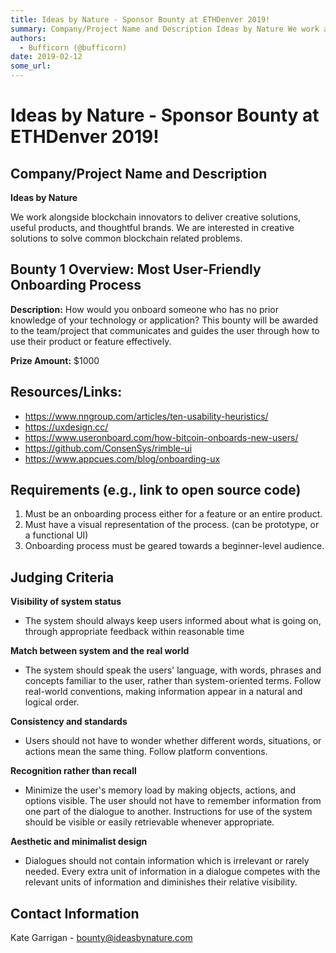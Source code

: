 ```yaml
---
title: Ideas by Nature - Sponsor Bounty at ETHDenver 2019!
summary: Company/Project Name and Description Ideas by Nature We work alongside blockchain innovators to deliver creative solutions, useful products, and thoughtful brands. We are interested in creative solutions to solve common blockchain related problems. Bounty 1 Overview- Most User-Friendly Onboarding Process Description- How would you onboard someone who has no prior knowledge of your technology or application? This bounty will be awarded to the team/project that communicates and guides the user thr
authors:
  - Bufficorn (@bufficorn)
date: 2019-02-12
some_url: 
---
```


# Ideas by Nature - Sponsor Bounty at ETHDenver 2019!


## Company/Project Name and Description

**Ideas by Nature**

We work alongside blockchain innovators to deliver creative solutions, useful products, and thoughtful brands. We are interested in creative solutions to solve common blockchain related problems.

## Bounty 1 Overview: Most User-Friendly Onboarding Process 

**Description:** How would you onboard someone who has no prior knowledge of your technology or application? This bounty will be awarded to the team/project that communicates and guides the user through how to use their product or feature effectively.

**Prize Amount:** $1000

## Resources/Links:
- https://www.nngroup.com/articles/ten-usability-heuristics/
- https://uxdesign.cc/
- https://www.useronboard.com/how-bitcoin-onboards-new-users/
- https://github.com/ConsenSys/rimble-ui
- https://www.appcues.com/blog/onboarding-ux

## Requirements (e.g., link to open source code)

1. Must be an onboarding process either for a feature or an entire product. 
2. Must have a visual representation of the process. (can be prototype, or a functional UI)
3. Onboarding process must be geared towards a beginner-level audience. 

## Judging Criteria

**Visibility of system status**
- The system should always keep users informed about what is going on, through appropriate feedback within reasonable time

**Match between system and the real world**
- The system should speak the users' language, with words, phrases and concepts familiar to the user, rather than system-oriented terms. Follow real-world conventions, making information appear in a natural and logical order.

**Consistency and standards**
- Users should not have to wonder whether different words, situations, or actions mean the same thing. Follow platform conventions.

**Recognition rather than recall**
- Minimize the user's memory load by making objects, actions, and options visible. The user should not have to remember information from one part of the dialogue to another. Instructions for use of the system should be visible or easily retrievable whenever appropriate.

**Aesthetic and minimalist design**
- Dialogues should not contain information which is irrelevant or rarely needed. Every extra unit of information in a dialogue competes with the relevant units of information and diminishes their relative visibility.

## Contact Information

Kate Garrigan - bounty@ideasbynature.com
